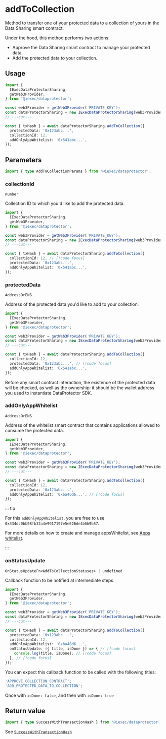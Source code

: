 # addToCollection

Method to transfer one of your protected data to a collection of yours in the
Data Sharing smart contract.

Under the hood, this method performs two actions:

- Approve the Data Sharing smart contract to manage your protected data.
- Add the protected data to your collection.

## Usage

```ts twoslash
import {
  IExecDataProtectorSharing,
  getWeb3Provider,
} from '@iexec/dataprotector';

const web3Provider = getWeb3Provider('PRIVATE_KEY');
const dataProtectorSharing = new IExecDataProtectorSharing(web3Provider);
// ---cut---

const { txHash } = await dataProtectorSharing.addToCollection({
  protectedData: '0x123abc...',
  collectionId: 12,
  addOnlyAppWhitelist: '0x541abc...',
});
```

## Parameters

```ts twoslash
import { type AddToCollectionParams } from '@iexec/dataprotector';
```

### collectionId

`number`

Collection ID to which you'd like to add the protected data.

```ts twoslash
import {
  IExecDataProtectorSharing,
  getWeb3Provider,
} from '@iexec/dataprotector';

const web3Provider = getWeb3Provider('PRIVATE_KEY');
const dataProtectorSharing = new IExecDataProtectorSharing(web3Provider);
// ---cut---

const { txHash } = await dataProtectorSharing.addToCollection({
  collectionId: 12, // [!code focus]
  protectedData: '0x123abc...',
  addOnlyAppWhitelist: '0x541abc...',
});
```

### protectedData

`AddressOrENS`

Address of the protected data you'd like to add to your collection.

```ts twoslash
import {
  IExecDataProtectorSharing,
  getWeb3Provider,
} from '@iexec/dataprotector';

const web3Provider = getWeb3Provider('PRIVATE_KEY');
const dataProtectorSharing = new IExecDataProtectorSharing(web3Provider);
// ---cut---

const { txHash } = await dataProtectorSharing.addToCollection({
  collectionId: 12,
  protectedData: '0x123abc...', // [!code focus]
  addOnlyAppWhitelist: '0x541abc...',
});
```

Before any smart contract interaction, the existence of the protected data will
be checked, as well as the ownership: it should be the wallet address you used
to instantiate DataProtector SDK.

### addOnlyAppWhitelist

`AddressOrENS`

Address of the whitelist smart contract that contains applications allowed to
consume the protected data.

```ts twoslash
import {
  IExecDataProtectorSharing,
  getWeb3Provider,
} from '@iexec/dataprotector';

const web3Provider = getWeb3Provider('PRIVATE_KEY');
const dataProtectorSharing = new IExecDataProtectorSharing(web3Provider);
// ---cut---

const { txHash } = await dataProtectorSharing.addToCollection({
  collectionId: 12,
  protectedData: '0x123abc...',
  addOnlyAppWhitelist: '0xba46d6...', // [!code focus]
});
```

::: tip

For this `addOnlyAppWhitelist`, you are free to use
`0x334dc0bb08fb32a4e9917197e5e626de4b6b9b87`.

For more details on how to create and manage appsWhitelist, see
[Apps whitelist](../../advanced/appsWhitelist.md).

:::

### onStatusUpdate

`OnStatusUpdateFn<AddToCollectionStatuses> | undefined`

Callback function to be notified at intermediate steps.

<!-- prettier-ignore-start -->
```ts twoslash
import {
  IExecDataProtectorSharing,
  getWeb3Provider,
} from '@iexec/dataprotector';

const web3Provider = getWeb3Provider('PRIVATE_KEY');
const dataProtectorSharing = new IExecDataProtectorSharing(web3Provider);
// ---cut---

const { txHash } = await dataProtectorSharing.addToCollection({
  protectedData: '0x123abc...',
  collectionId: 12,
  addOnlyAppWhitelist: '0xba46d6...',
  onStatusUpdate: ({ title, isDone }) => { // [!code focus]
    console.log(title, isDone); // [!code focus]
  }, // [!code focus]
});
```
<!-- prettier-ignore-end -->

You can expect this callback function to be called with the following titles:

```ts
'APPROVE_COLLECTION_CONTRACT';
'ADD_PROTECTED_DATA_TO_COLLECTION';
```

Once with `isDone: false`, and then with `isDone: true`

## Return value

```ts twoslash
import { type SuccessWithTransactionHash } from '@iexec/dataprotector';
```

See [`SuccessWithTransactionHash`](../../types.md#successwithtransactionhash)

